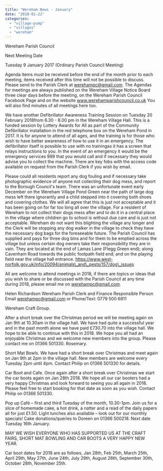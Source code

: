 ```yaml
---
title: "Wereham News - January"
date: "2018-01-22"
categories: 
  - "village-pump"
  - "villages"
  - "wereham"
---
```


Wereham Parish Council

Next Meeting Date

Tuesday 9 January 2017 (Ordinary Parish Council Meeting)

Agenda items must be received before the end of the month prior to each meeting, items received after this time will not be possible to discuss. Please send to the Parish Clerk at werehampc@gmail.com. The Agendas for meetings are always published on the Wereham Village Notice Board three clear days before the meeting, on the Wereham Parish Council Facebook Page and on the website www.werehamparishcouncil.co.uk You will also find minutes of all meetings here too.

We have another Defibrillator Awareness Training Session on Tuesday 20 February 2018from 6.30 - 8.00 pm in the Wereham Village Hall. This is a funded session by Lottery Awards for All as part of the Community Defibrillator installation in the red telephone box on the Wereham Pond in 2017. It is for anyone to attend of all ages, and the training is for those who wish to have better awareness of how to use it in an emergency. The defibrillator itself is possible to use with no trainingas it has a screen that relays instructions to you. In the event of an emergency it would be the emergency services 999 that you would call and if necessary they would advise you to collect the machine. There are key fobs with the access code available on request from the Parish Clerk if you wish by email.

Please could all residents report any dog fouling and if necessary take photographic evidence of anyone not collecting their dog mess, and report to the Borough Council's team. There was an unfortunate event early December on the Wereham Village Pond Green near the path of large dog mess left there ignorantly and a child stepped into it covering both shoes and covering clothes. We will all agree that this is just not acceptable and it has been going on for far too long all over the village. For a resident of Wereham to not collect their dogs mess after and to do it in a central place in the village where children go to school is without due care and is just not acceptable. Wereham do not want this blighting the village any longer and the Clerk will be stopping any dog walker in the village to check they have the necessary dog bags for the foreseeable future. The Parish Council has supplied and pays for three dog bins and for them to be emptied across the village but unless certain dog owners take their responsibility they are in vain. They are located at the end of Lamas Lane (Flegg Green end); along Cavenham Road towards the public footpath field end; and on the playing field near the village hall entrance. https://www.west-norfolk.gov.uk/info/20094/animals\_and\_pests/157/dog\_issues

All are welcome to attend meetings in 2018, if there are topics or ideas that you wish to share or be discussed with the Parish Council at any time during 2018, please email me on werehampc@gmail.com.

Helen Richardson Wereham Parish Clerk and Finance Responsible Person Email werehampc@gmail.com or Phone/Text: 0779 500 6811

Wereham Craft Group.

After a short break over the Christmas period we will be meeting again on Jan 9th at 10.30am in the village hall. We have had quite a successful year and in the past month alone we have paid £730.70 into the village hall. We hope to be able to continue with this in 2018. We hope you all had an enjoyable Christmas and we welcome new members into the group. Please contact me on 01366 501330. Rosemary.

Short Mat Bowls. We have had a short break over Christmas and meet again on Jan 9th at 2pm in the village hall. New members are welcome every Tuesday 2pm until 4pm. Contact Philip on 01366 501330 for details.

Car Boot and Cafe. Once again after a short break over Christmas we start the car boots again on Jan 28th 2018. We hope all our car booters had a very happy Christmas and look forward to seeing you all again in 2018. Please feel free to start booking for that date as soon as you wish. Contact Philip on 01366 501330.

Pop up Café – first and third Tuesday of the month, 10.30-1pm. Join us for a slice of homemade cake, a hot drink, a natter and a read of the daily papers all for just £1.50. Light lunches also available – look out for our monthly specials! Cake donations/queries to Doreen on 01366 500218. Next date Tuesday 16th January.

MAY WE WISH EVERYONE WHO HAS SUPPORTED US AT THE CRAFT FAIRS, SHORT MAT BOWLING AND CAR BOOTS A VERY HAPPY NEW YEAR.

Car boot dates for 2018 are as follows, Jan 28th, Feb 25th, March 25th, April 29th, May 27th, June 24th, July 29th, August 26th, September 30th, October 28th, November 25th.
